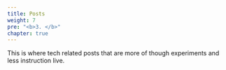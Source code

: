 ```yaml
---
title: Posts
weight: 7
pre: "<b>3. </b>"
chapter: true
---
```


This is where tech related posts that are more of though experiments and less instruction live.
